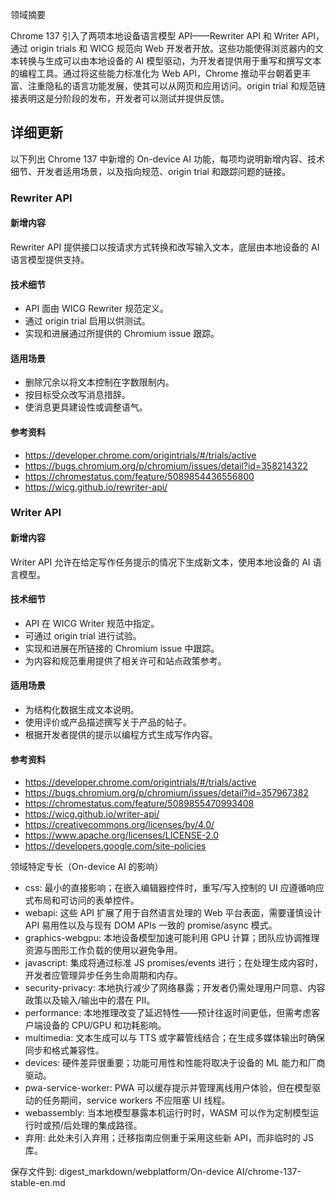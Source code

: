 领域摘要

Chrome 137 引入了两项本地设备语言模型 API——Rewriter API 和 Writer API，通过 origin trials 和 WICG 规范向 Web 开发者开放。这些功能使得浏览器内的文本转换与生成可以由本地设备的 AI 模型驱动，为开发者提供用于重写和撰写文本的编程工具。通过将这些能力标准化为 Web API，Chrome 推动平台朝着更丰富、注重隐私的语言功能发展，使其可以从网页和应用访问。origin trial 和规范链接表明这是分阶段的发布，开发者可以测试并提供反馈。

## 详细更新

以下列出 Chrome 137 中新增的 On-device AI 功能，每项均说明新增内容、技术细节、开发者适用场景，以及指向规范、origin trial 和跟踪问题的链接。

### Rewriter API

#### 新增内容
Rewriter API 提供接口以按请求方式转换和改写输入文本，底层由本地设备的 AI 语言模型提供支持。

#### 技术细节
- API 面由 WICG Rewriter 规范定义。
- 通过 origin trial 启用以供测试。
- 实现和进展通过所提供的 Chromium issue 跟踪。

#### 适用场景
- 删除冗余以将文本控制在字数限制内。
- 按目标受众改写消息措辞。
- 使消息更具建设性或调整语气。

#### 参考资料
- https://developer.chrome.com/origintrials/#/trials/active
- https://bugs.chromium.org/p/chromium/issues/detail?id=358214322
- https://chromestatus.com/feature/5089854436556800
- https://wicg.github.io/rewriter-api/

### Writer API

#### 新增内容
Writer API 允许在给定写作任务提示的情况下生成新文本，使用本地设备的 AI 语言模型。

#### 技术细节
- API 在 WICG Writer 规范中指定。
- 可通过 origin trial 进行试验。
- 实现和进展在所链接的 Chromium issue 中跟踪。
- 为内容和规范重用提供了相关许可和站点政策参考。

#### 适用场景
- 为结构化数据生成文本说明。
- 使用评价或产品描述撰写关于产品的帖子。
- 根据开发者提供的提示以编程方式生成写作内容。

#### 参考资料
- https://developer.chrome.com/origintrials/#/trials/active
- https://bugs.chromium.org/p/chromium/issues/detail?id=357967382
- https://chromestatus.com/feature/5089855470993408
- https://wicg.github.io/writer-api/
- https://creativecommons.org/licenses/by/4.0/
- https://www.apache.org/licenses/LICENSE-2.0
- https://developers.google.com/site-policies

领域特定专长（On-device AI 的影响）

- css: 最小的直接影响；在嵌入编辑器控件时，重写/写入控制的 UI 应遵循响应式布局和可访问的表单控件。
- webapi: 这些 API 扩展了用于自然语言处理的 Web 平台表面，需要谨慎设计 API 易用性以及与现有 DOM APIs 一致的 promise/async 模式。
- graphics-webgpu: 本地设备模型加速可能利用 GPU 计算；团队应协调推理资源与图形工作负载的使用以避免争用。
- javascript: 集成将通过标准 JS promises/events 进行；在处理生成内容时，开发者应管理异步任务生命周期和内存。
- security-privacy: 本地执行减少了网络暴露；开发者仍需处理用户同意、内容政策以及输入/输出中的潜在 PII。
- performance: 本地推理改变了延迟特性——预计往返时间更低，但需考虑客户端设备的 CPU/GPU 和功耗影响。
- multimedia: 文本生成可以与 TTS 或字幕管线结合；在生成多媒体输出时确保同步和格式兼容性。
- devices: 硬件差异很重要；功能可用性和性能将取决于设备的 ML 能力和厂商驱动。
- pwa-service-worker: PWA 可以缓存提示并管理离线用户体验，但在模型驱动的任务期间，service workers 不应阻塞 UI 线程。
- webassembly: 当本地模型暴露本机运行时时，WASM 可以作为定制模型运行时或预/后处理的集成路径。
- 弃用: 此处未引入弃用；迁移指南应侧重于采用这些新 API，而非临时的 JS 库。

保存文件到: digest_markdown/webplatform/On-device AI/chrome-137-stable-en.md